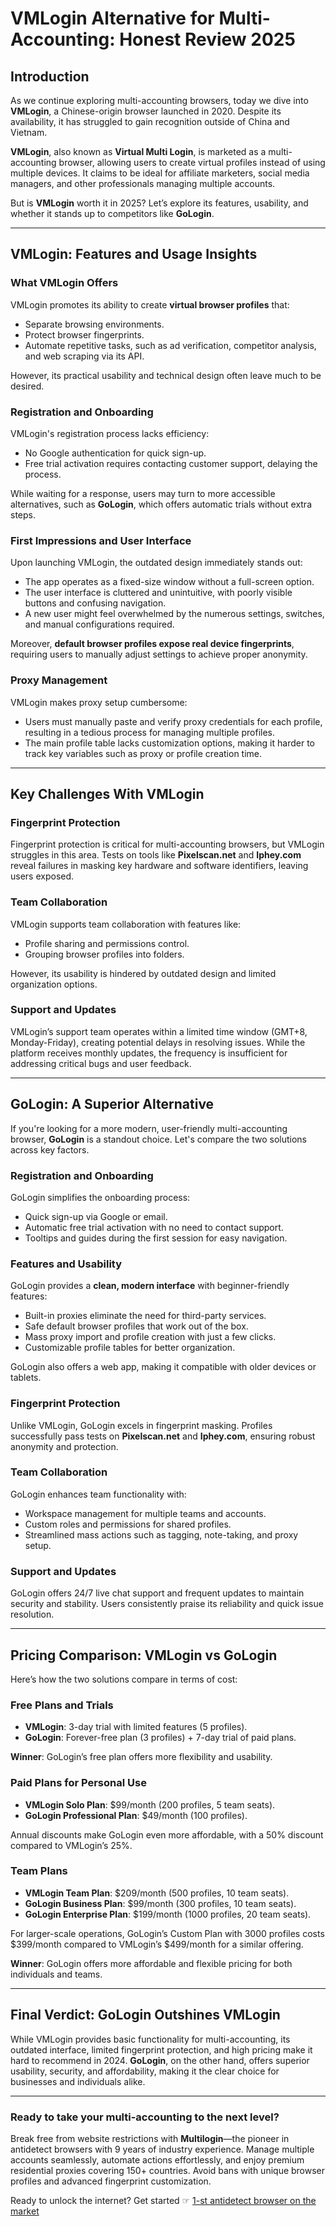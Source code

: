 # VMLogin Alternative for Multi-Accounting: Honest Review 2025

## Introduction

As we continue exploring multi-accounting browsers, today we dive into **VMLogin**, a Chinese-origin browser launched in 2020. Despite its availability, it has struggled to gain recognition outside of China and Vietnam.

**VMLogin**, also known as **Virtual Multi Login**, is marketed as a multi-accounting browser, allowing users to create virtual profiles instead of using multiple devices. It claims to be ideal for affiliate marketers, social media managers, and other professionals managing multiple accounts.

But is **VMLogin** worth it in 2025? Let’s explore its features, usability, and whether it stands up to competitors like **GoLogin**.

---

## VMLogin: Features and Usage Insights

### What VMLogin Offers
VMLogin promotes its ability to create **virtual browser profiles** that:
- Separate browsing environments.
- Protect browser fingerprints.
- Automate repetitive tasks, such as ad verification, competitor analysis, and web scraping via its API.

However, its practical usability and technical design often leave much to be desired.

### Registration and Onboarding
VMLogin's registration process lacks efficiency:
- No Google authentication for quick sign-up.
- Free trial activation requires contacting customer support, delaying the process.

While waiting for a response, users may turn to more accessible alternatives, such as **GoLogin**, which offers automatic trials without extra steps.

### First Impressions and User Interface
Upon launching VMLogin, the outdated design immediately stands out:
- The app operates as a fixed-size window without a full-screen option.
- The user interface is cluttered and unintuitive, with poorly visible buttons and confusing navigation.
- A new user might feel overwhelmed by the numerous settings, switches, and manual configurations required.

Moreover, **default browser profiles expose real device fingerprints**, requiring users to manually adjust settings to achieve proper anonymity.

### Proxy Management
VMLogin makes proxy setup cumbersome:
- Users must manually paste and verify proxy credentials for each profile, resulting in a tedious process for managing multiple profiles.
- The main profile table lacks customization options, making it harder to track key variables such as proxy or profile creation time.

---

## Key Challenges With VMLogin

### Fingerprint Protection
Fingerprint protection is critical for multi-accounting browsers, but VMLogin struggles in this area. Tests on tools like **Pixelscan.net** and **Iphey.com** reveal failures in masking key hardware and software identifiers, leaving users exposed.

### Team Collaboration
VMLogin supports team collaboration with features like:
- Profile sharing and permissions control.
- Grouping browser profiles into folders.

However, its usability is hindered by outdated design and limited organization options.

### Support and Updates
VMLogin’s support team operates within a limited time window (GMT+8, Monday-Friday), creating potential delays in resolving issues. While the platform receives monthly updates, the frequency is insufficient for addressing critical bugs and user feedback.

---

## GoLogin: A Superior Alternative

If you're looking for a more modern, user-friendly multi-accounting browser, **GoLogin** is a standout choice. Let's compare the two solutions across key factors.

### Registration and Onboarding
GoLogin simplifies the onboarding process:
- Quick sign-up via Google or email.
- Automatic free trial activation with no need to contact support.
- Tooltips and guides during the first session for easy navigation.

### Features and Usability
GoLogin provides a **clean, modern interface** with beginner-friendly features:
- Built-in proxies eliminate the need for third-party services.
- Safe default browser profiles that work out of the box.
- Mass proxy import and profile creation with just a few clicks.
- Customizable profile tables for better organization.

GoLogin also offers a web app, making it compatible with older devices or tablets.

### Fingerprint Protection
Unlike VMLogin, GoLogin excels in fingerprint masking. Profiles successfully pass tests on **Pixelscan.net** and **Iphey.com**, ensuring robust anonymity and protection.

### Team Collaboration
GoLogin enhances team functionality with:
- Workspace management for multiple teams and accounts.
- Custom roles and permissions for shared profiles.
- Streamlined mass actions such as tagging, note-taking, and proxy setup.

### Support and Updates
GoLogin offers 24/7 live chat support and frequent updates to maintain security and stability. Users consistently praise its reliability and quick issue resolution.

---

## Pricing Comparison: VMLogin vs GoLogin

Here’s how the two solutions compare in terms of cost:

### Free Plans and Trials
- **VMLogin**: 3-day trial with limited features (5 profiles).
- **GoLogin**: Forever-free plan (3 profiles) + 7-day trial of paid plans.

**Winner**: GoLogin’s free plan offers more flexibility and usability.

### Paid Plans for Personal Use
- **VMLogin Solo Plan**: $99/month (200 profiles, 5 team seats).
- **GoLogin Professional Plan**: $49/month (100 profiles).

Annual discounts make GoLogin even more affordable, with a 50% discount compared to VMLogin’s 25%.

### Team Plans
- **VMLogin Team Plan**: $209/month (500 profiles, 10 team seats).
- **GoLogin Business Plan**: $99/month (300 profiles, 10 team seats).
- **GoLogin Enterprise Plan**: $199/month (1000 profiles, 20 team seats).

For larger-scale operations, GoLogin’s Custom Plan with 3000 profiles costs $399/month compared to VMLogin’s $499/month for a similar offering.

**Winner**: GoLogin offers more affordable and flexible pricing for both individuals and teams.

---

## Final Verdict: GoLogin Outshines VMLogin

While VMLogin provides basic functionality for multi-accounting, its outdated interface, limited fingerprint protection, and high pricing make it hard to recommend in 2024. **GoLogin**, on the other hand, offers superior usability, security, and affordability, making it the clear choice for businesses and individuals alike.

---

### Ready to take your multi-accounting to the next level?  
Break free from website restrictions with **Multilogin**—the pioneer in antidetect browsers with 9 years of industry experience. Manage multiple accounts seamlessly, automate actions effortlessly, and enjoy premium residential proxies covering 150+ countries. Avoid bans with unique browser profiles and advanced fingerprint customization.

Ready to unlock the internet? Get started ☞ [1-st antidetect browser on the market](https://bit.ly/multIlogin)
